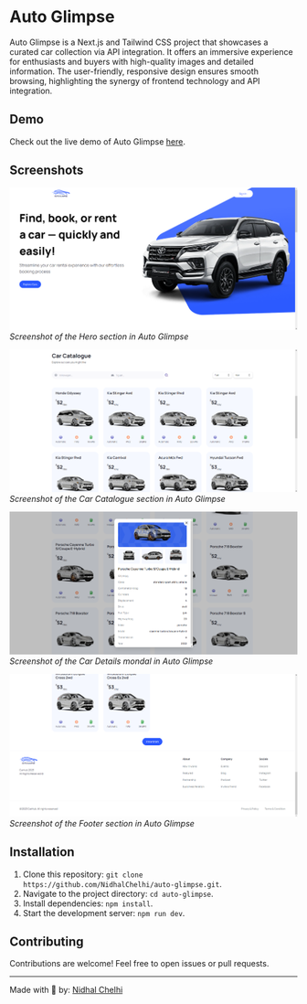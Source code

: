 # Auto Glimpse

Auto Glimpse is a Next.js and Tailwind CSS project that showcases a curated car collection via API integration. It offers an immersive experience for enthusiasts and buyers with high-quality images and detailed information. The user-friendly, responsive design ensures smooth browsing, highlighting the synergy of frontend technology and API integration.

## Demo

Check out the live demo of Auto Glimpse [here](https://auto-glimpse.vercel.app).

## Screenshots

![Hero Section](screenshots/Hero.png)
*Screenshot of the Hero section in Auto Glimpse*

![Car Catalogue](screenshots/CarsCatalogue.png)
*Screenshot of the Car Catalogue section in Auto Glimpse*

![Car Catalogue](screenshots/CarDetails.png)
*Screenshot of the Car Details mondal in Auto Glimpse*

![Footer](screenshots/Footer.png)
*Screenshot of the Footer section in Auto Glimpse*

## Installation

1. Clone this repository: `git clone https://github.com/NidhalChelhi/auto-glimpse.git`.
2. Navigate to the project directory: `cd auto-glimpse`.
3. Install dependencies: `npm install`.
4. Start the development server: `npm run dev`.

## Contributing

Contributions are welcome! Feel free to open issues or pull requests.

---

Made with 🤍 by: [Nidhal Chelhi](https://nidhalchelhi.vercel.app)
